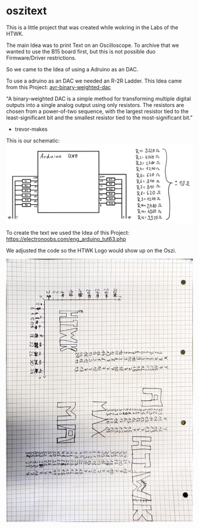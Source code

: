 # oszitext

This is a little project that was created while wokring in the Labs of the HTWK. 

The main Idea was to print Text on an Oscilloscope. To archive that we wanted to use the B15 board first, but this is not possible duo Firmware/Driver restrictions.


So we came to the Idea of using a Adruino as an DAC.

To use a adruino as an DAC we needed an R-2R Ladder. This Idea came from this Project: [avr-binary-weighted-dac](https://github.com/trevor-makes/avr-binary-weighted-dac)

"A binary-weighted DAC is a simple method for transforming multiple digital outputs into a single analog output using only resistors. The resistors are chosen from a power-of-two sequence, with the largest resistor tied to the least-significant bit and the smallest resistor tied to the most-significant bit."
- trevor-makes


This is our schematic:
![](pictures/schematic.png)

To create the text we used the Idea of this Project: https://electronoobs.com/eng_arduino_tut63.php

We adjusted the code so the HTWK Logo would show up on the Oszi.

![](pictures/vector-creation.jpeg)
